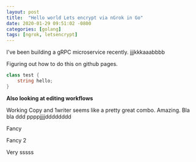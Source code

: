 ```yaml
---
layout: post
title:  "Hello world Lets encrypt via nGrok in Go"
date: 2020-01-29 09:51:02 -0800
categories: [golang]
tags: [ngrok, letsencrypt]
---
```


I've been building a gRPC microservice recently.  jjjkkkaaabbbb

Figuring out how to do this on github pages.

```cs
class test {
    string hello;
}
```

**Also looking at editing workflows**

Working Copy and 1writer seems like a pretty great combo.  Amazing. Bla bla ddd ppppjjjjdddddddd

Fancy

Fancy 2

Very sssss